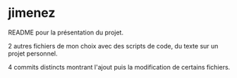 # jimenez

README pour la présentation du projet.

2 autres fichiers de mon choix avec des scripts de code, du texte sur un projet personnel.

4 commits distincts montrant l'ajout puis la modification de certains fichiers.
